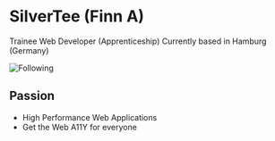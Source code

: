 # SilverTee (Finn A)
Trainee Web Developer (Apprenticeship)
Currently based in Hamburg (Germany)


![Following](https://img.shields.io/twitter/follow/Finnyooo?label=Follow&style=social)


## Passion
- High Performance Web Applications
- Get the Web A11Y for everyone


